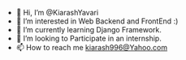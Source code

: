 - 👋 Hi, I’m @KiarashYavari
- 👀 I’m interested in Web Backend and FrontEnd :)
- 🌱 I’m currently learning Django Framework.
- 💞️ I’m looking to Participate in an internship.
- 📫 How to reach me kiarash996@Yahoo.com

<!---
KiarashYavari/KiarashYavari is a ✨ special ✨ repository because its `README.md` (this file) appears on your GitHub profile.
You can click the Preview link to take a look at your changes.
--->
